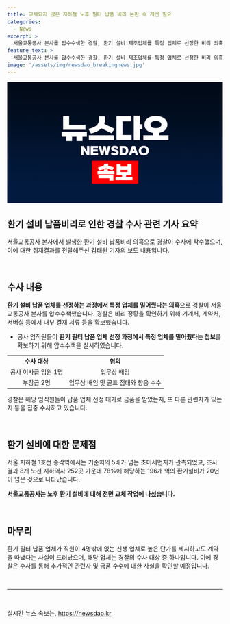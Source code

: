 ```yaml
---
title: 교체되지 않은 지하철 노후 필터 납품 비리 논란 속 개선 필요
categories:
  - News
excerpt: >
  서울교통공사 본사를 압수수색한 경찰, 환기 설비 제조업체를 특정 업체로 선정한 비리 의혹 수사 중. 지난해 종각역에서 초미세먼지 비정상 발생으로 20년 노후 환기설비 교체 작업 시작했으나, 납품 업체 선정과정에서 공사 임직원 비리 의혹이 현장화. 경찰은 이사급 임원 1명과 부장급 2명을 업무상 배임 혐의로 입건하고 추가 관련자 조사에 둘어가고 있다.
feature_text: >
  서울교통공사 본사를 압수수색한 경찰, 환기 설비 제조업체를 특정 업체로 선정한 비리 의혹 수사 중. 지난해 종각역에서 초미세먼지 비정상 발생으로 20년 노후 환기설비 교체 작업 시작했으나, 납품 업체 선정과정에서 공사 임직원 비리 의혹이 현장화. 경찰은 이사급 임원 1명과 부장급 2명을 업무상 배임 혐의로 입건하고 추가 관련자 조사에 둘어가고 있다.
image: '/assets/img/newsdao_breakingnews.jpg'
---
```


<p><img src="/assets/img/newsdao_breakingnews.jpg" alt="pcversion 속보" /></p>

<h2 data-ke-size="size26">환기 설비 납품비리로 인한 경찰 수사 관련 기사 요약</h2>

<p data-ke-size="size16">서울교통공사 본사에서 발생한 환기 설비 납품비리 의혹으로 경찰이 수사에 착수했으며, 이에 대한 취재결과를 전달해주신 김태원 기자의 보도 내용입니다.</p>

<p data-ke-size="size16">&nbsp;</p>

<h2 data-ke-size="size24">수사 내용</h2>

<p data-ke-size="size16"><b>환기 설비 납품 업체를 선정하는 과정에서 특정 업체를 밀어줬다는 의혹</b>으로 경찰이 서울교통공사 본사를 압수수색했습니다. 경찰은 비리 정황을 확인하기 위해 기계처, 계약처, 서버실 등에서 내부 결재 서류 등을 확보했습니다.</p>

<ul>
<li>공사 임직원들이 <b>환기 필터 납품 업체 선정 과정에서 특정 업체를 밀어줬다는 첩보</b>를 확보하기 위해 압수수색을 실시하였습니다.</li>
</ul>

<table>
<tbody>
<tr>
<td style="text-align: center; height: 17px;"><b>수사 대상</b></td>
<td style="text-align: center; height: 17px;"><b>혐의</b></td>
</tr>
<tr>
<td style="text-align: center; height: 17px;">공사 이사급 임원 1명</td>
<td style="text-align: center; height: 17px;">업무상 배임</td>
</tr>
<tr>
<td style="text-align: center; height: 17px;">부장급 2명</td>
<td style="text-align: center; height: 17px;">업무상 배임 및 골프 접대와 향응 수수</td>
</tr>
</tbody>
</table>

<p data-ke-size="size16">경찰은 해당 임직원들이 납품 업체 선정 대가로 금품을 받았는지, 또 다른 관련자가 있는지 등을 집중 수사하고 있습니다.</p>

<p data-ke-size="size16">&nbsp;</p>

<h2 data-ke-size="size24">환기 설비에 대한 문제점</h2>

<p data-ke-size="size16">서울 지하철 1호선 종각역에서는 기준치의 5배가 넘는 초미세먼지가 관측되었고, 조사 결과 8개 노선 지하역사 252곳 가운데 78%에 해당하는 196개 역의 환기설비가 20년이 넘은 것으로 나타났습니다.</p>

<p data-ke-size="size16"><b>서울교통공사는 노후 환기 설비에 대해 전면 교체 작업에 나섰습니다.</b></p>

<p data-ke-size="size16">&nbsp;</p>

<h2 data-ke-size="size24">마무리</h2>

<p data-ke-size="size16">환기 필터 납품 업체가 직원이 4명밖에 없는 신생 업체로 높은 단가를 제시하고도 계약을 따냈다는 사실이 드러났으며, 해당 업체는 경찰의 수사 대상 중 하나입니다. 이에 경찰은 수사를 통해 추가적인 관련자 및 금품 수수에 대한 사실을 확인할 예정입니다.</p>

<p data-ke-size="size16">&nbsp;</p>

<hr>

<p data-ke-size="size16">&nbsp;</p>
실시간 뉴스 속보는, <a href="https://newsdao.kr" rel="dofollow">https://newsdao.kr</a>


